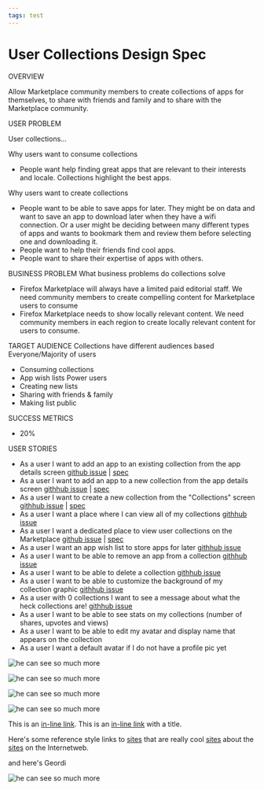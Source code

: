 ```yaml
---
tags: test
---
```


# User Collections Design Spec

OVERVIEW

Allow Marketplace community members to create collections of apps for themselves, to share with friends and family and to share with the Marketplace community.

USER PROBLEM

User collections…

Why users want to consume collections
* People want help finding great apps that are relevant to their interests and locale. Collections highlight the best apps. 

Why users want to create collections
* People want to be able to save apps for later. They might be on data and want to save an app to download later when they have a wifi connection. Or a user might be deciding between many different types of apps and wants to bookmark them and review them before selecting one and downloading it.
* People want to help their friends find cool apps. 
* People want to share their expertise of apps with others. 

BUSINESS PROBLEM
What business problems do collections solve
* Firefox Marketplace will always have a limited paid editorial staff. We need community members to create compelling content for Marketplace users to consume
* Firefox Marketplace needs to show locally relevant content. We need community members in each region to create locally relevant content for users to consume. 

TARGET AUDIENCE
Collections have different audiences based 
Everyone/Majority of users
* Consuming collections
* App wish lists
Power users
* Creating new lists
* Sharing with friends & family
* Making list public

SUCCESS METRICS
* 20%

USER STORIES
* As a user I want to add an app to an existing collection from the app details screen [github issue](https://github.com/mhanratty/marketplaceux-usercollections/issues/9) | [spec](#addappexistingcollection)
* As a user I want to add an app to a new collection from the app details screen  [githhub issue](https://github.com/mhanratty/marketplaceux-usercollections/issues/10) | [spec](#addappnewcollection)
* As a user I want to create a new collection from the "Collections" screen [githhub issue](https://github.com/mhanratty/marketplaceux-usercollections/issues/11) | [spec](#createcollectionfromcollections)
* As a user I want a place where I can view all of my collections [githhub issue](https://github.com/mhanratty/marketplaceux-usercollections/issues/19)
* As a user I want a dedicated place to view user collections on the Marketplace [github issue](https://github.com/mhanratty/marketplaceux-usercollections/issues/23) | [spec](#communityscreen)
* As a user I want an app wish list to store apps for later [githhub issue](https://github.com/mhanratty/marketplaceux-usercollections/issues/1)
* As a user I want to be able to remove an app from a collection [githhub issue](https://github.com/mhanratty/marketplaceux-usercollections/issues/13)
* As a user I want to be able to delete a collection [githhub issue](https://github.com/mhanratty/marketplaceux-usercollections/issues/4)
* As a user I want to be able to customize the background of my collection graphic [githhub issue](https://github.com/mhanratty/marketplaceux-usercollections/issues/12)
* As a user with 0 collections I want to see a message about what the heck collections are! [githhub issue](https://github.com/mhanratty/marketplaceux-usercollections/issues/3)
* As a user I want to be able to see stats on my collections (number of shares, upvotes and views)
* As a user I want to be able to edit my avatar and display name that appears on the collection
* As a user I want a default avatar if I do not have a profile pic yet

<a name="addappexistingcollection">![he can see so much more](http://mhanratty.github.io/marketplaceux-usercollections/img/usercollections_addappexistingcollection.png)</a>

<a name="addappnewcollection">![he can see so much more](http://mhanratty.github.io/marketplaceux-usercollections/img/usercollections_addappnewcollection.png)</a>

<a name="createcollectionfromcollections">![he can see so much more](http://mhanratty.github.io/marketplaceux-usercollections/img/usercollections_createcollectionfromcollections.png)</a>

<a name="communityscreen">![he can see so much more](http://mhanratty.github.io/marketplaceux-usercollections/img/usercollections_communityscreen.png)</a>


This is an [in-line link](http://www.mozilla.org).
This is an [in-line link](http://www.mozilla.org "Link with title") with a title.

Here's some reference style links to [sites][1] that are really cool [sites][2] about the [sites][3] on the Internetweb.

[1]: http://www.mozilla.com 
[2]: http://www.twitter.com
[3]: http://www.lolcatz.com

and here's Geordi

![he can see so much more](http://tsmuse.github.io/testMarketplaceDesignSpec/img/geordi.jpg)
